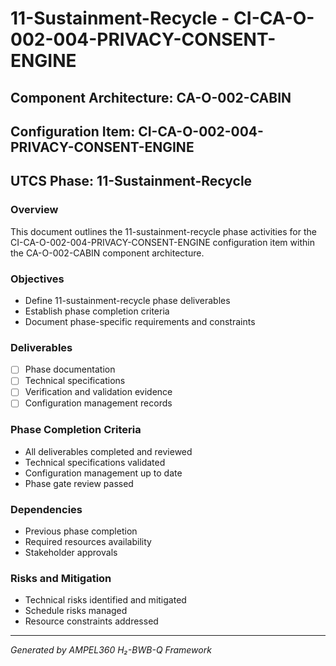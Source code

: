 # 11-Sustainment-Recycle - CI-CA-O-002-004-PRIVACY-CONSENT-ENGINE

## Component Architecture: CA-O-002-CABIN
## Configuration Item: CI-CA-O-002-004-PRIVACY-CONSENT-ENGINE
## UTCS Phase: 11-Sustainment-Recycle

### Overview
This document outlines the 11-sustainment-recycle phase activities for the CI-CA-O-002-004-PRIVACY-CONSENT-ENGINE configuration item within the CA-O-002-CABIN component architecture.

### Objectives
- Define 11-sustainment-recycle phase deliverables
- Establish phase completion criteria
- Document phase-specific requirements and constraints

### Deliverables
- [ ] Phase documentation
- [ ] Technical specifications
- [ ] Verification and validation evidence
- [ ] Configuration management records

### Phase Completion Criteria
- All deliverables completed and reviewed
- Technical specifications validated
- Configuration management up to date
- Phase gate review passed

### Dependencies
- Previous phase completion
- Required resources availability
- Stakeholder approvals

### Risks and Mitigation
- Technical risks identified and mitigated
- Schedule risks managed
- Resource constraints addressed

---
*Generated by AMPEL360 H₂-BWB-Q Framework*
